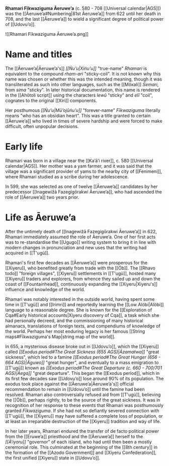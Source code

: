 **Rhamari Fīkwaziguma Āeruweʼa** (c. 580 - 708 [[Universal calendar|AGS]]) was the [[Āeruweʼa#Numbering|81st Āeruweʼa]] from 622 until her death in 708, and the last [[Āeruweʼa]] to wield a significant degree of political power of [[Udovuʼo]].

![[Rhamari Fīkwaziguma Āeruweʼa.png]]
# Name and titles
The [[Āeruweʼa|Āeruweʼa's]] *[[Ńuʼu|Xińuʼu]]* "true-name" *Rhamari* is equivalent to the compound *rham-ari* "sticky-coil". It is not known why this name was chosen or whether this was the intended meaning, though it was transliterated as such into other languages, such as the [[Möxali]] *Semari*, from *sima* "sticky". In later historical documentation, this name is rendered in the [[Ahōtoli script]] using the characters *lewŭ* "sticky" and *elĭ* "coil", cognates to the original [[Xiri]] components.

Her posthumous *[[Ńuʼu|Mū’ojūńuʼu]]* "forever-name" *Fīkwaziguma* literally means "who has an obsidian heart". This was a title granted to certain [[Āeruweʼa]] who lived in times of severe hardship and were forced to make difficult, often unpopular decisions.
# Early life
Rhamari was born in a village near the [[Kaʼāʼi river]], c. 580 [[Universal calendar|AGS]]. Her mother was a yam farmer, and it was said that the village was a significant provider of yams to the nearby city of [[Fenimeni]], where Rhamari studied as a scribe during her adolescence.

In 599, she was selected as one of twelve [[Āeruweʼa]] candidates by her predecessor [[Inagewižā Fazegigōrakwi Āeruweʼa]], who had ascended the role of [[Āeruweʼa]] two years prior.
# Life as Āeruweʼa
After the untimely death of [[Inagewižā Fazegigōrakwi Āeruweʼa]] in 622, Rhamari immediately assumed the role of Āeruweʼa. One of her first acts was to re-standardise the [[Ugugo]] writing system to bring it in line with modern changes in pronunciation and new uses that the writing had acquired in [[T'ugü]].

Rhamari's first few decades as [[Āeruweʼa]] were prosperous for the [[Xiyeru]], who benefited greatly from trade with the [[Öb]]. The [[Rhavo todo]] "foreign villages", [[Xiyeru]] settlements in [[T'ugü]], hosted many [[Xiyeru]] traders and explorers, from whence they sailed up and down the coast of [[Fountainhead]], continuously expanding the [[Xiyeru|Xiyeru's]] influence and knowledge of the world.

Rhamari was notably interested in the outside world, having spent some time in [[T'ugü]] and [[Irimri]] and reportedly learning the [[Low Alöbi|Alöbi]] language to a reasonable degree. She is known for the [[Exploration of Cqa#Early historical accounts|Xiyeru discovery of Cqa]], a task which she had personally decreed, and the commissioning of many historical almanacs, translations of foreign texts, and compendiums of knowledge of the world. Perhaps her most enduring legacy is her famous [[String maps#Fīkwaziguma's Map|string map of the world]].

In 655, a mysterious disease broke out in [[Udovuʼo]], which the [[Xiyeru]] called *[[Exodus period#The Great Sickness (655 AGS)|Āzamatwa]]* "great sickness", which led to a famine *[[Exodus period#The Great Hunger (656 - 664 AGS)|Āguwo]]* "great hunger", and eventually to a mass emigration to [[T'ugü]] known as *[[Exodus period#The Great Departure (c. 660 - 700/701 AGS)|Āega]]* "great departure". This began the [[Exodus period]], which in its first few decades saw [[Udovuʼo]] lose around 90% of its population. The exodus took place against the [[Āeruweʼa|Āeruweʼa's]] official recommendation to remain in [[Udovuʼo]] until the famine had been resolved. Rhamari also controversially refused aid from [[T'ugü]], believing the [[Öb]], perhaps rightly, to be the source of the great sickness. It was in recognition of her response to these events that Rhamari was posthumously granted *Fīkwaziguma*. If she had not so defiantly severed connection with [[T'ugü]], the [[Xiyeru]] may have suffered a complete loss of population, or at least an irreparable destruction of the [[Xiyeru]] tradition and way of life.

In her later years, Rhamari endured the transfer of de facto political power from the [[Eruweʼa]] priesthood and the [[Āeruweʼa]] herself to the *[[Āʼiyoru]]* "governor" of each island, who had until then been a mostly ceremonial role. This culminated at the beginning of the [[8th century]] in the formation of the [[Azodo Government]] and [[Xiyeru Confederation]], the first unified [[Xiyeru]] state in [[Udovuʼo]].